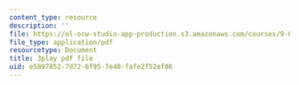 ```yaml
---
content_type: resource
description: ''
file: https://ol-ocw-studio-app-production.s3.amazonaws.com/courses/9-00-introduction-to-psychology-fall-2004/e58978527d726f957e40fafe2f52ef06_10494.pdf
file_type: application/pdf
resourcetype: Document
title: 3play pdf file
uid: e5897852-7d72-6f95-7e40-fafe2f52ef06
---
```

